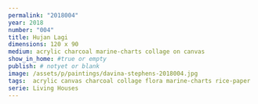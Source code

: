 ```yaml
---
permalink: "2018004"
year: 2018
number: "004"
title: Hujan Lagi
dimensions: 120 x 90
medium: acrylic charcoal marine-charts collage on canvas
show_in_home: #true or empty
publish: # notyet or blank
image: /assets/p/paintings/davina-stephens-2018004.jpg
tags:  acrylic canvas charcoal collage flora marine-charts rice-paper
serie: Living Houses
---
```

